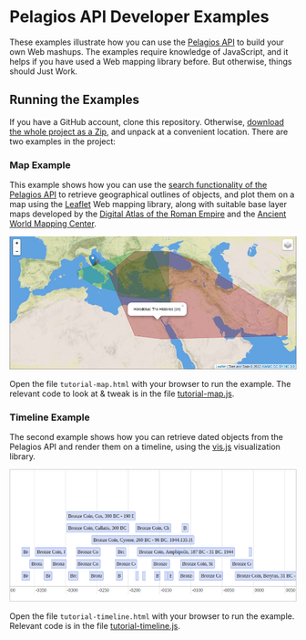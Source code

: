 # Pelagios API Developer Examples

These examples illustrate how you can use the [Pelagios API](http://github.com/pelagios/pelagios-api-v3) 
to build your own Web mashups. The examples require knowledge of JavaScript, and it helps if you have used 
a Web mapping library before. But otherwise, things should Just Work.

## Running the Examples

If you have a GitHub account, clone this repository. Otherwise, 
[download the whole project as a Zip](https://github.com/pelagios/pelagios-api-tutorial/archive/master.zip),
and unpack at a convenient location. There are two examples in the project:

### Map Example

This example shows how you can use the [search functionality of the Pelagios API](https://github.com/pelagios/pelagios-api-v3/blob/master/README.md#searching-the-api)
to retrieve geographical outlines of objects, and plot them on a map using the [Leaflet](http://leafletjs.com) 
Web mapping library, along with suitable base layer maps developed by the 
[Digital Atlas of the Roman Empire](http://imperium.ahlfeldt.se/) and the 
[Ancient World Mapping Center](http://awmc.unc.edu/wordpress/tiles/map-tile-information).

![Screenshot: Map](screenshots/screenshot-tutorial-map.jpg)

Open the file ``tutorial-map.html`` with your browser to run the example. The relevant code to look at & tweak
is in the file [tutorial-map.js](tutorial-map.js).

### Timeline Example

The second example shows how you can retrieve dated objects from the Pelagios API and
render them on a timeline, using the [vis.js](http://visjs.org/) visualization library.

![Screenshot: Timeline](screenshots/screenshot-tutorial-timeline.png)

Open the file ``tutorial-timeline.html`` with your browser to run the example. Relevant code is 
in the file [tutorial-timeline.js](tutorial-timeline.js).

